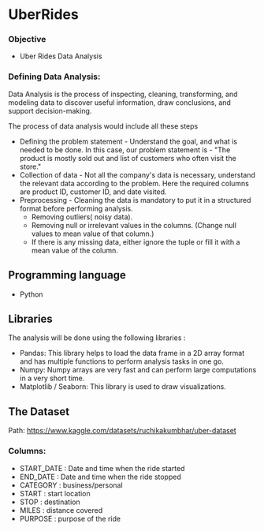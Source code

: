 # UberRides

### Objective
* Uber Rides Data Analysis
### Defining Data Analysis:
Data Analysis is the process of inspecting, cleaning, transforming, and modeling data to discover useful information, draw conclusions, and support decision-making.

The process of data analysis would include all these steps

* Defining the problem statement - Understand the goal, and what is needed to be done. In this case, our problem statement is - "The product is mostly sold out and list of customers who often visit the store." 
* Collection of data -  Not all the company's data is necessary, understand the relevant data according to the problem. Here the required columns are product ID, customer ID, and date visited.
* Preprocessing - Cleaning the data is mandatory to put it in a structured format before performing analysis. 
  - Removing outliers( noisy data).
  - Removing null or irrelevant values in the columns. (Change null values to mean value of that column.)
  - If there is any missing data, either ignore the tuple or fill it with a mean value of the column.

## Programming language ##
* Python 

## Libraries
The analysis will be done using the following libraries : 

* Pandas: This library helps to load the data frame in a 2D array format and has multiple functions to perform analysis tasks in one go.
* Numpy: Numpy arrays are very fast and can perform large computations in a very short time.
* Matplotlib / Seaborn: This library is used to draw visualizations.

## The Dataset
Path: https://www.kaggle.com/datasets/ruchikakumbhar/uber-dataset


### Columns:

- START_DATE : Date and time when the ride started
- END_DATE : Date and time when the ride stopped
- CATEGORY : business/personal
- START : start location
- STOP : destination
- MILES : distance covered
- PURPOSE : purpose of the ride

